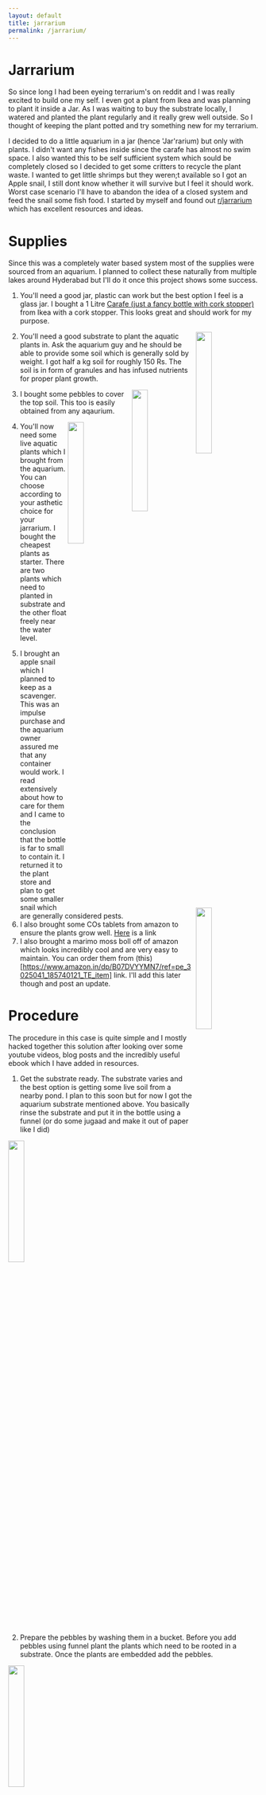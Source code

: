 ```yaml
---
layout: default
title: jarrarium
permalink: /jarrarium/
---
```


# Jarrarium

So since long I had been eyeing terrarium's on reddit and I was really excited to build one my self. I even got a plant from Ikea and was planning to plant it inside a Jar. As I was waiting to buy the substrate locally, I watered and planted the plant regularly and it really grew well outside. So I thought of keeping the plant potted and try something new for my terrarium. 

I decided to do a little aquarium in a jar (hence 'Jar'rarium) but only with plants. I didn't want any fishes inside since the carafe has almost no swim space. I also wanted this to be self sufficient system which sould be completely closed so I decided to get some critters to recycle the plant waste. I wanted to get little shrimps but they weren;t available so I got an Apple snail, I still dont know whether it will survive but I feel it should work. Worst case scenario I'll have to abandon the idea of a closed system and feed the snail some fish food. I started by myself and found out [r/jarrarium](https://www.reddit.com/r/Jarrariums/top/?t=all) which has excellent resources and ideas.

# Supplies

Since this was a completely water based system most of the supplies were sourced from an aquarium. I planned to collect these naturally from multiple lakes around Hyderabad but I'll do it once this project shows some success. 
1. You'll need a good jar, plastic can work but the best option I feel is a glass jar. I bought a 1 Litre [Carafe (just a fancy bottle with cork stopper)](https://www.ikea.com/in/en/p/ikea-365-carafe-with-stopper-clear-glass-cork-70279720/) from Ikea with a cork stopper. This looks great and should work for my purpose. 

 <img src="../images/carafe.jpg" width="25%" height="25%" align="right" /> 


2. You'll need a good substrate to plant the aquatic plants in. Ask the aquarium guy and he should be able to provide some soil which is generally sold by weight. I got half a kg soil for roughly 150 Rs. The soil is in form of granules and has infused nutrients for proper plant growth.


 <img src="../images/jarrarium-soil.jpg" width="25%" height="25%" align="right" /> 


3. I bought some pebbles to cover the top soil. This too is easily obtained from any aqaurium.


<img src="../images/jarrarium-pebbles.jpg" width="25%" height="25%" align="right" /> 


4. You'll now need some live aquatic plants which I brought from the aquarium. You can choose according to your asthetic choice for your jarrarium. I bought the cheapest plants as starter. There are two plants which need to planted in substrate and the other float freely near the water level.


<img src="../images/jarrarium-plants.jpg" width="25%" height="25%" align="right" />


5. I brought an apple snail which I planned to keep as a scavenger. This was an impulse purchase and the aquarium owner assured me that any container would work. I read extensively about how to care for them and I came to the conclusion that the bottle is far to small to contain it. I returned it to the plant store and plan to get some smaller snail which are generally considered pests. 
6. I also brought some COs tablets from amazon to ensure the plants grow well. [Here](https://www.amazon.in/dp/B07931FBD5/ref=pe_3025041_185740121_TE_item) is a link
7. I also brought a marimo moss boll off of amazon which looks incredibly cool and are very easy to maintain. You can order them from (this)[https://www.amazon.in/dp/B07DVYYMN7/ref=pe_3025041_185740121_TE_item] link. I'll add this later though and post an update.

# Procedure

The procedure in this case is quite simple and I mostly hacked together this solution after looking over some youtube videos, blog posts and the incredibly useful ebook which I have added in resources. 
1. Get the substrate ready. The substrate varies and the best option is getting some live soil from a nearby pond. I plan to this soon but for now I got the aquarium substrate mentioned above. You basically rinse the substrate and put it in the bottle using a funnel (or do some jugaad and make it out of paper like I did)

<img src="../images/jarrarium-funnel.jpg" width="25%" height="25%" align="center" />


2. Prepare the pebbles by washing them in a bucket. Before you add pebbles using funnel plant the plants which need to be rooted in a substrate. Once the plants are embedded add the pebbles.

<img src="../images/jarrarium-withoutwater.jpg" width="25%" height="25%" align="center" />


3. Finally add water slowly using a funnel, taking care so that you don't disturb the substrate. Once you add water add the floating plants and you should be done. You can also add any invertebrates like shrimp, snail etc. after you add water. 

<img src="../images/jarrarium-final.jpg" width="25%" height="25%" align="center" />


4. Place somewhere with enough light or add artificial light to make sure plants grow well. 

# Final thoughts

This looks pretty neat and I have some ideas which would make it lok even cooler. You can make a completely natural Jarrarium where you source your supplies from local ponds, this is a very interesting project and I might give it a go sometime later. 










#Resources
1. Very good [ebook](https://drive.google.com/file/d/0B17f6eRVfVDgb1Q1MkQ4TGV5c2M/view) with basically everything you'll need to get started 

